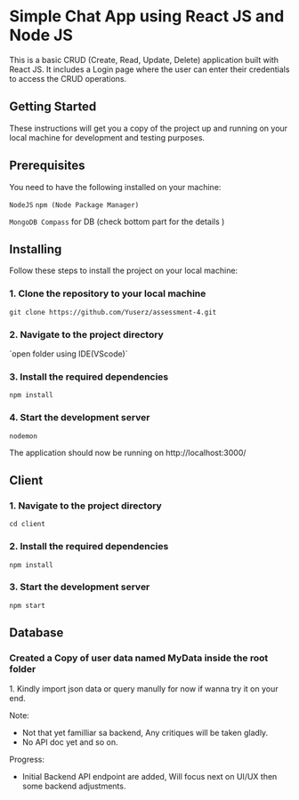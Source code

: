 <h1>Simple Chat App using React JS and Node JS</h1>
This is a basic CRUD (Create, Read, Update, Delete) application built with React JS. It includes a Login page where the user can enter their credentials to access the CRUD operations.

<h2>Getting Started</h2>
These instructions will get you a copy of the project up and running on your local machine for development and testing purposes.

<h2>Prerequisites</h2>
You need to have the following installed on your machine:

`NodeJS`
`npm (Node Package Manager)`

`MongoDB Compass` for DB (check bottom part for the details
)

<h2>Installing</h2>
Follow these steps to install the project on your local machine:

<h3>1. Clone the repository to your local machine</h3>

`git clone https://github.com/Yuserz/assessment-4.git`

<h3>2. Navigate to the project directory</h3>
 `open folder using IDE(VScode)`
 
<h3>3. Install the required dependencies</h3>

`npm install`

<h3>4. Start the development server</h3>

 `nodemon`
 
The application should now be running on http://localhost:3000/

<h2> Client </h2>

<h3>1. Navigate to the project directory</h3>

 `cd client`
<h3>2. Install the required dependencies</h3>

`npm install`

<h3>3. Start the development server</h3>

 `npm start`
 
 <h2>Database</h2>

<h3>Created a Copy of user data named MyData inside the root folder</h3>
1. Kindly import json data or query manully for now if wanna try it on your end. 


Note: 
- Not that yet familliar sa backend, Any critiques will be taken gladly. 
- No API doc yet and so on.

Progress: 
- Initial Backend API endpoint are added, Will focus next on UI/UX then some backend adjustments.



